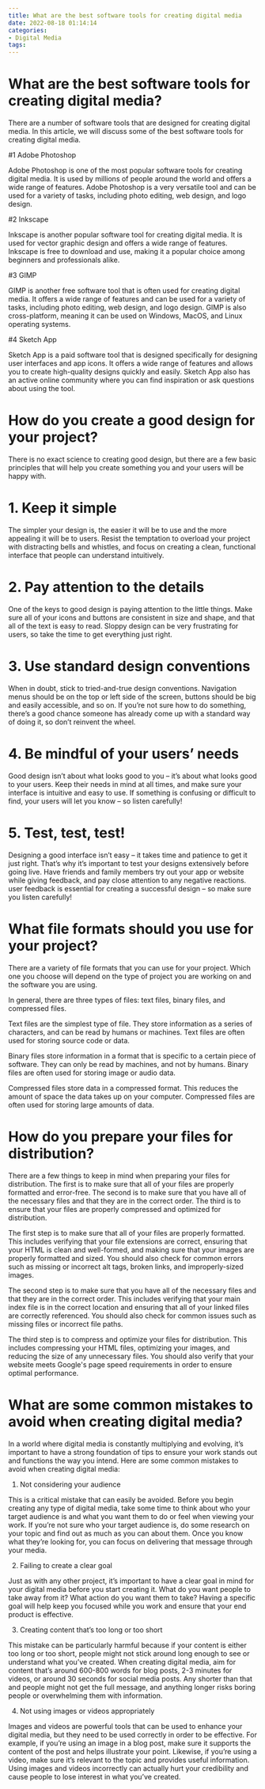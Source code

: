 ```yaml
---
title: What are the best software tools for creating digital media
date: 2022-08-18 01:14:14
categories:
- Digital Media
tags:
---
```



#  What are the best software tools for creating digital media?

There are a number of software tools that are designed for creating digital media. In this article, we will discuss some of the best software tools for creating digital media.

#1 Adobe Photoshop

Adobe Photoshop is one of the most popular software tools for creating digital media. It is used by millions of people around the world and offers a wide range of features. Adobe Photoshop is a very versatile tool and can be used for a variety of tasks, including photo editing, web design, and logo design.

#2 Inkscape

Inkscape is another popular software tool for creating digital media. It is used for vector graphic design and offers a wide range of features. Inkscape is free to download and use, making it a popular choice among beginners and professionals alike.

#3 GIMP

GIMP is another free software tool that is often used for creating digital media. It offers a wide range of features and can be used for a variety of tasks, including photo editing, web design, and logo design. GIMP is also cross-platform, meaning it can be used on Windows, MacOS, and Linux operating systems.

#4 Sketch App

Sketch App is a paid software tool that is designed specifically for designing user interfaces and app icons. It offers a wide range of features and allows you to create high-quality designs quickly and easily. Sketch App also has an active online community where you can find inspiration or ask questions about using the tool.

#  How do you create a good design for your project?

There is no exact science to creating good design, but there are a few basic principles that will help you create something you and your users will be happy with.

# 1. Keep it simple

The simpler your design is, the easier it will be to use and the more appealing it will be to users. Resist the temptation to overload your project with distracting bells and whistles, and focus on creating a clean, functional interface that people can understand intuitively.

# 2. Pay attention to the details

One of the keys to good design is paying attention to the little things. Make sure all of your icons and buttons are consistent in size and shape, and that all of the text is easy to read. Sloppy design can be very frustrating for users, so take the time to get everything just right.

# 3. Use standard design conventions

When in doubt, stick to tried-and-true design conventions. Navigation menus should be on the top or left side of the screen, buttons should be big and easily accessible, and so on. If you’re not sure how to do something, there’s a good chance someone has already come up with a standard way of doing it, so don’t reinvent the wheel.

# 4. Be mindful of your users’ needs

Good design isn’t about what looks good to you – it’s about what looks good to your users. Keep their needs in mind at all times, and make sure your interface is intuitive and easy to use. If something is confusing or difficult to find, your users will let you know – so listen carefully!

# 5. Test, test, test!

Designing a good interface isn’t easy – it takes time and patience to get it just right. That’s why it’s important to test your designs extensively before going live. Have friends and family members try out your app or website while giving feedback, and pay close attention to any negative reactions. user feedback is essential for creating a successful design – so make sure you listen carefully!

#  What file formats should you use for your project?

There are a variety of file formats that you can use for your project. Which one you choose will depend on the type of project you are working on and the software you are using.

In general, there are three types of files: text files, binary files, and compressed files.

Text files are the simplest type of file. They store information as a series of characters, and can be read by humans or machines. Text files are often used for storing source code or data.

Binary files store information in a format that is specific to a certain piece of software. They can only be read by machines, and not by humans. Binary files are often used for storing image or audio data.

Compressed files store data in a compressed format. This reduces the amount of space the data takes up on your computer. Compressed files are often used for storing large amounts of data.

#  How do you prepare your files for distribution?

There are a few things to keep in mind when preparing your files for distribution. The first is to make sure that all of your files are properly formatted and error-free. The second is to make sure that you have all of the necessary files and that they are in the correct order. The third is to ensure that your files are properly compressed and optimized for distribution.

The first step is to make sure that all of your files are properly formatted. This includes verifying that your file extensions are correct, ensuring that your HTML is clean and well-formed, and making sure that your images are properly formatted and sized. You should also check for common errors such as missing or incorrect alt tags, broken links, and improperly-sized images.

The second step is to make sure that you have all of the necessary files and that they are in the correct order. This includes verifying that your main index file is in the correct location and ensuring that all of your linked files are correctly referenced. You should also check for common issues such as missing files or incorrect file paths.

The third step is to compress and optimize your files for distribution. This includes compressing your HTML files, optimizing your images, and reducing the size of any unnecessary files. You should also verify that your website meets Google's page speed requirements in order to ensure optimal performance.

#  What are some common mistakes to avoid when creating digital media?

In a world where digital media is constantly multiplying and evolving, it’s important to have a strong foundation of tips to ensure your work stands out and functions the way you intend. Here are some common mistakes to avoid when creating digital media:

1. Not considering your audience

This is a critical mistake that can easily be avoided. Before you begin creating any type of digital media, take some time to think about who your target audience is and what you want them to do or feel when viewing your work. If you’re not sure who your target audience is, do some research on your topic and find out as much as you can about them. Once you know what they’re looking for, you can focus on delivering that message through your media.

2. Failing to create a clear goal

Just as with any other project, it’s important to have a clear goal in mind for your digital media before you start creating it. What do you want people to take away from it? What action do you want them to take? Having a specific goal will help keep you focused while you work and ensure that your end product is effective.

3. Creating content that’s too long or too short

This mistake can be particularly harmful because if your content is either too long or too short, people might not stick around long enough to see or understand what you’ve created. When creating digital media, aim for content that’s around 600-800 words for blog posts, 2-3 minutes for videos, or around 30 seconds for social media posts. Any shorter than that and people might not get the full message, and anything longer risks boring people or overwhelming them with information.

4. Not using images or videos appropriately

Images and videos are powerful tools that can be used to enhance your digital media, but they need to be used correctly in order to be effective. For example, if you’re using an image in a blog post, make sure it supports the content of the post and helps illustrate your point. Likewise, if you’re using a video, make sure it’s relevant to the topic and provides useful information. Using images and videos incorrectly can actually hurt your credibility and cause people to lose interest in what you’ve created.